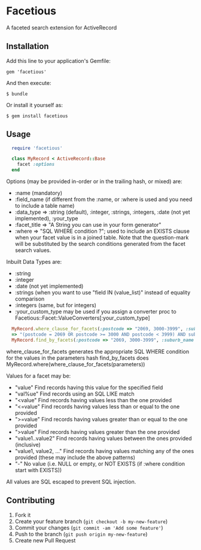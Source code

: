 # Facetious

A faceted search extension for ActiveRecord

## Installation

Add this line to your application's Gemfile:

    gem 'facetious'

And then execute:

    $ bundle

Or install it yourself as:

    $ gem install facetious

## Usage

```ruby
  require 'facetious'

  class MyRecord < ActiveRecord::Base
    facet :options
  end
```

Options (may be provided in-order or in the trailing hash, or mixed) are:
* :name (mandatory)
* :field_name (if different from the :name, or :where is used and you need to include a table name)
* :data_type => :string (default), :integer, :strings, :integers, :date (not yet implemented), :your_type
* :facet_title => "A String you can use in your form generator"
* :where => "SQL WHERE condition ?"; used to include an EXISTS clause when your facet value is in a joined table. Note that the question-mark will be substituted by the search conditions generated from the facet search values.

Inbuilt Data Types are:
* :string
* :integer
* :date (not yet implemented)
* :strings (when you want to use "field IN (value_list)" instead of equality comparison
* :integers (same, but for integers)
* :your_custom_type may be used if you assign a converter proc to Facetious::Facet::ValueConverters[:your_custom_type]

```ruby
  MyRecord.where_clause_for_facets(:postcode => "2069, 3000-3999", :suburb_name => "Rose%", :railway_station => "-")
  => "(postcode = 2069 OR postcode >= 3000 AND postcode < 3999) AND suburb_name LIKE 'Rose%' AND NOT EXISTS(SELECT * FROM railway_stations WHERE my_records.station_id = railway_stations.id)"
  MyRecord.find_by_facets(:postcode => "2069, 3000-3999", :suburb_name => "Rose%").include(:some_association)
```

where_clause_for_facets generates the appropriate SQL WHERE condition for the values in the parameters hash
find_by_facets does MyRecord.where(where_clause_for_facets(parameters))

Values for a facet may be:
* "value" Find records having this value for the specified field
* "val%ue" Find records using an SQL LIKE match
* "<value" Find records having values less than the one provided
* "<=value" Find records having values less than or equal to the one provided
* ">=value" Find records having values greater than or equal to the one provided
* ">value" Find records having values greater than the one provided
* "value1..value2" Find records having values between the ones provided (inclusive)
* "value1, value2, ..." Find records having values matching any of the ones provided (these may include the above patterns)
* "-" No value (i.e. NULL or empty, or NOT EXISTS (if :where condition start with EXISTS))

All values are SQL escaped to prevent SQL injection.

## Contributing

1. Fork it
2. Create your feature branch (`git checkout -b my-new-feature`)
3. Commit your changes (`git commit -am 'Add some feature'`)
4. Push to the branch (`git push origin my-new-feature`)
5. Create new Pull Request

